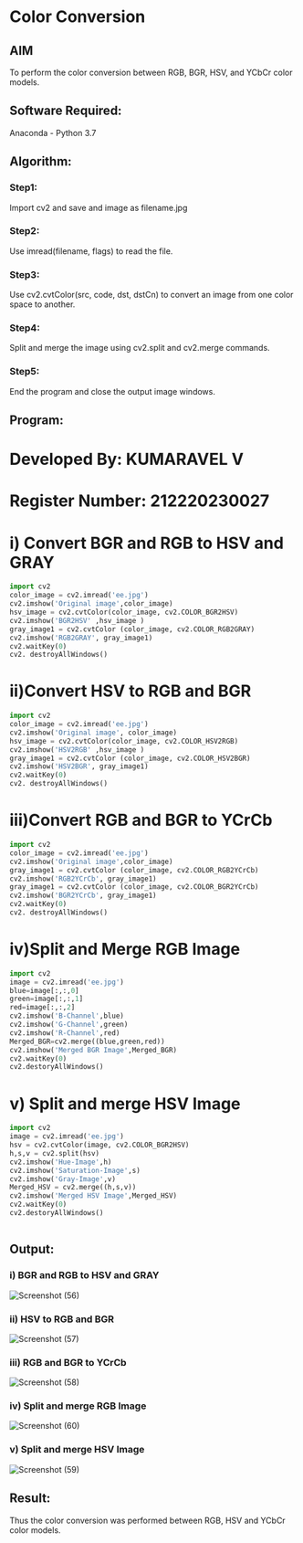 # Color Conversion
## AIM
To perform the color conversion between RGB, BGR, HSV, and YCbCr color models.

## Software Required:
Anaconda - Python 3.7
## Algorithm:
### Step1:

Import cv2 and save and image as filename.jpg
### Step2:

Use imread(filename, flags) to read the file.

### Step3:

Use cv2.cvtColor(src, code, dst, dstCn) to convert an image from one color space to another.

### Step4:

Split and merge the image using cv2.split and cv2.merge commands.

### Step5:

End the program and close the output image windows.

## Program:

# Developed By: KUMARAVEL V
# Register Number: 212220230027
# i) Convert BGR and RGB to HSV and GRAY
```python
import cv2
color_image = cv2.imread('ee.jpg')
cv2.imshow('Original image',color_image)
hsv_image = cv2.cvtColor(color_image, cv2.COLOR_BGR2HSV)
cv2.imshow('BGR2HSV' ,hsv_image )
gray_image1 = cv2.cvtColor (color_image, cv2.COLOR_RGB2GRAY)
cv2.imshow('RGB2GRAY', gray_image1)
cv2.waitKey(0)
cv2. destroyAllWindows()
```


# ii)Convert HSV to RGB and BGR


```python
import cv2
color_image = cv2.imread('ee.jpg')
cv2.imshow('Original image', color_image)
hsv_image = cv2.cvtColor(color_image, cv2.COLOR_HSV2RGB)
cv2.imshow('HSV2RGB' ,hsv_image )
gray_image1 = cv2.cvtColor (color_image, cv2.COLOR_HSV2BGR)
cv2.imshow('HSV2BGR', gray_image1)
cv2.waitKey(0)
cv2. destroyAllWindows()

```
# iii)Convert RGB and BGR to YCrCb

```python
import cv2
color_image = cv2.imread('ee.jpg')
cv2.imshow('Original image',color_image)
gray_image1 = cv2.cvtColor (color_image, cv2.COLOR_RGB2YCrCb)
cv2.imshow('RGB2YCrCb', gray_image1)
gray_image1 = cv2.cvtColor (color_image, cv2.COLOR_BGR2YCrCb)
cv2.imshow('BGR2YCrCb', gray_image1)
cv2.waitKey(0)
cv2. destroyAllWindows()

```
# iv)Split and Merge RGB Image
```python
import cv2
image = cv2.imread('ee.jpg')
blue=image[:,:,0]
green=image[:,:,1]
red=image[:,:,2]
cv2.imshow('B-Channel',blue)
cv2.imshow('G-Channel',green)
cv2.imshow('R-Channel',red)
Merged_BGR=cv2.merge((blue,green,red))
cv2.imshow('Merged BGR Image',Merged_BGR)
cv2.waitKey(0)
cv2.destoryAllWindows()

```
# v) Split and merge HSV Image
```python
import cv2
image = cv2.imread('ee.jpg')
hsv = cv2.cvtColor(image, cv2.COLOR_BGR2HSV)
h,s,v = cv2.split(hsv)
cv2.imshow('Hue-Image',h)
cv2.imshow('Saturation-Image',s)
cv2.imshow('Gray-Image',v)
Merged_HSV = cv2.merge((h,s,v))
cv2.imshow('Merged HSV Image',Merged_HSV)
cv2.waitKey(0)
cv2.destoryAllWindows()



```
## Output:
### i) BGR and RGB to HSV and GRAY
![Screenshot (56)](https://user-images.githubusercontent.com/75235334/162568992-951f21fa-5d48-4750-8f98-e2c02d8db1dc.png)


### ii) HSV to RGB and BGR

![Screenshot (57)](https://user-images.githubusercontent.com/75235334/162569036-70d7dc59-e978-4697-b6df-08fa128cb706.png)
### iii) RGB and BGR to YCrCb

![Screenshot (58)](https://user-images.githubusercontent.com/75235334/162569068-7972af2b-101c-4275-83a9-1c94b475a3d1.png)

### iv) Split and merge RGB Image
![Screenshot (60)](https://user-images.githubusercontent.com/75235334/162569193-a42d8bb7-f4a0-4d0c-bc6c-bd195d4ba3a0.png)


### v) Split and merge HSV Image

![Screenshot (59)](https://user-images.githubusercontent.com/75235334/162569165-30dec521-7f9d-4bf7-a5a6-df1e5abe7564.png)


## Result:
Thus the color conversion was performed between RGB, HSV and YCbCr color models.
